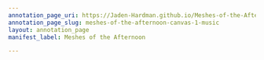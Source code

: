 ```yaml
---
annotation_page_uri: https://Jaden-Hardman.github.io/Meshes-of-the-Afternoon/annotations/meshes-of-the-afternoon-canvas-1-music.json
annotation_page_slug: meshes-of-the-afternoon-canvas-1-music
layout: annotation_page
manifest_label: Meshes of the Afternoon

---
```

